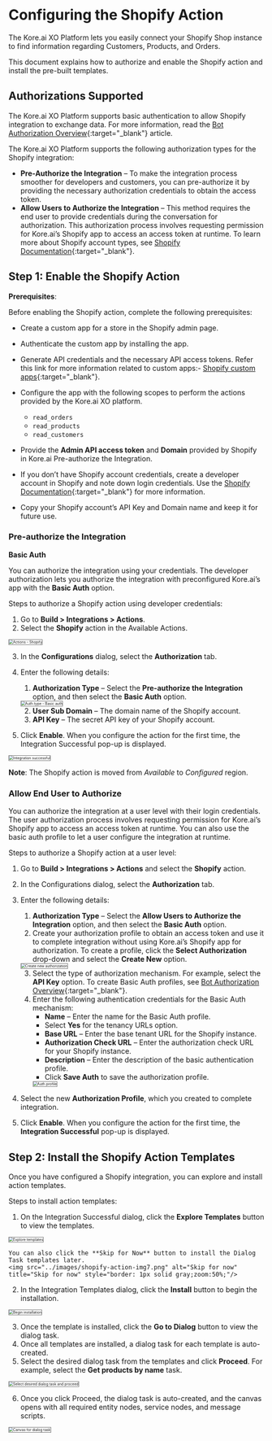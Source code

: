 # Configuring the Shopify Action

The Kore.ai XO Platform lets you easily connect your Shopify Shop instance to find information regarding Customers, Products, and Orders.

This document explains how to authorize and enable the Shopify action and install the pre-built templates.


## Authorizations Supported

The Kore.ai XO Platform supports basic authentication to allow Shopify integration to exchange data. For more information, read the [Bot Authorization Overview](../../../../dev-tools/bot-authentication){:target="_blank"} article.

The Kore.ai XO Platform supports the following authorization types for the Shopify integration:

* **Pre-Authorize the Integration** – To make the integration process smoother for developers and customers, you can pre-authorize it by providing the necessary authorization credentials to obtain the access token.
* **Allow Users to Authorize the Integration** – This method requires the end user to provide credentials during the conversation for authorization. This authorization process involves requesting permission for Kore.ai’s Shopify app to access an access token at runtime. To learn more about Shopify account types, see [Shopify Documentation](https://www.shopify.com/in/blog/topics/guides){:target="_blank"}.


## Step 1: Enable the Shopify Action

**Prerequisites**:

Before enabling the Shopify action, complete the following prerequisites:



* Create a custom app for a store in the Shopify admin page.
* Authenticate the custom app by installing the app.
* Generate API credentials and the necessary API access tokens. Refer this link for more information related to custom apps:- [Shopify custom apps](https://help.shopify.com/en/manual/apps/app-types/custom-apps){:target="_blank"}.
* Configure the app with the following scopes to perform the actions provided by the Kore.ai XO platform.
    * `read_orders`
    * `read_products`
    * `read_customers`

* Provide the **Admin API access token** and **Domain** provided by Shopify in Kore.ai Pre-authorize the Integration.
* If you don’t have Shopify account credentials, create a developer account in Shopify and note down login credentials. Use the [Shopify Documentation](https://www.shopify.com/in/blog/topics/guides){:target="_blank"} for more information.
* Copy your Shopify account’s API Key and Domain name and keep it for future use.


### Pre-authorize the Integration

**Basic Auth**

You can authorize the integration using your credentials. The developer authorization lets you authorize the integration with preconfigured Kore.ai’s app with the **Basic Auth** option.

Steps to authorize a Shopify action using developer credentials:

1. Go to **Build > Integrations > Actions**.
2. Select the **Shopify** action in the Available Actions.  
<img src="../images/shopify-action-img1.png" alt="Actions - Shopify" title="Actions - Shopify" style="border: 1px solid gray;zoom:50%;"/>

3. In the **Configurations** dialog, select the **Authorization** tab.
4. Enter the following details:
    1. **Authorization Type** – Select the **Pre-authorize the Integration** option, and then select the **Basic Auth** option.  
    <img src="../images/shopify-action-img2.png" alt="Auth type - Basic auth" title="Auth type - Basic auth" style="border: 1px solid gray;zoom:50%;"/>

    2. **User Sub Domain** – The domain name of the Shopify account.
    3. **API Key** – The secret API key of your Shopify account.

5. Click **Enable**. When you configure the action for the first time, the Integration Successful pop-up is displayed.  
<img src="../images/shopify-action-img3.png" alt="Integration successful" title="Integration successful" style="border: 1px solid gray;zoom:50%;"/>

**Note**: The Shopify action is moved from _Available_ to _Configured_ region.


### Allow End User to Authorize

You can authorize the integration at a user level with their login credentials. The user authorization process involves requesting permission for Kore.ai’s Shopify app to access an access token at runtime. You can also use the basic auth profile to let a user configure the integration at runtime.

Steps to authorize a Shopify action at a user level:

1. Go to **Build > Integrations > Actions** and select the **Shopify** action.
2. In the Configurations dialog, select the **Authorization** tab.
3. Enter the following details:

    1. **Authorization Type** – Select the **Allow Users to Authorize the Integration** option, and then select the **Basic Auth** option.
    2. Create your authorization profile to obtain an access token and use it to complete integration without using Kore.ai’s Shopify app for authorization. To create a profile, click the **Select Authorization** drop-down and select the **Create New** option.  
    <img src="../images/shopify-action-img4.png" alt="Create new authorization" title="Create new authorization" style="border: 1px solid gray;zoom:50%;"/>

    3. Select the type of authorization mechanism. For example, select the **API Key** option. To create Basic Auth profiles, see [Bot Authorization Overview](../../../../dev-tools/bot-authentication){:target="_blank"}.
    4. Enter the following authentication credentials for the Basic Auth mechanism:
        * **Name** – Enter the name for the Basic Auth profile.
        * Select **Yes** for the tenancy URLs option.
        * **Base URL** – Enter the base tenant URL for the Shopify instance.
        * **Authorization Check URL** – Enter the authorization check URL for your Shopify instance.
        * **Description** – Enter the description of the basic authentication profile.
        * Click **Save Auth** to save the authorization profile.  
        <img src="../images/shopify-action-img5.png" alt="Auth profile" title="Auth profile" style="border: 1px solid gray;zoom:50%;"/>

4. Select the new **Authorization Profile**, which you created to complete integration.
5. Click **Enable**. When you configure the action for the first time, the **Integration Successful** pop-up is displayed.


## Step 2: Install the Shopify Action Templates

Once you have configured a Shopify integration, you can explore and install action templates.

Steps to install action templates:



1. On the Integration Successful dialog, click the **Explore Templates** button to view the templates.  
<img src="../images/shopify-action-img6.png" alt="Explore templates" title="Explore templates" style="border: 1px solid gray;zoom:50%;"/>

    You can also click the **Skip for Now** button to install the Dialog Task templates later.  
    <img src="../images/shopify-action-img7.png" alt="Skip for now" title="Skip for now" style="border: 1px solid gray;zoom:50%;"/>

2. In the Integration Templates dialog, click the **Install** button to begin the installation.  
<img src="../images/shopify-action-img8.png" alt="Begin installation" title="Begin installation" style="border: 1px solid gray;zoom:50%;"/>

3. Once the template is installed, click the **Go to Dialog** button to view the dialog task.
4. Once all templates are installed, a dialog task for each template is auto-created.
5. Select the desired dialog task from the templates and click **Proceed**. For example, select the **Get products by name** task.  
<img src="../images/shopify-action-img9.png" alt="Select desired dialog task and proceed" title="Select desired dialog task and proceed" style="border: 1px solid gray;zoom:50%;"/>

6. Once you click Proceed, the dialog task is auto-created, and the canvas opens with all required entity nodes, service nodes, and message scripts.  
<img src="../images/shopify-action-img10.png" alt="Canvas for dialog task" title="Canvas for dialog task" style="border: 1px solid gray;zoom:50%;"/>